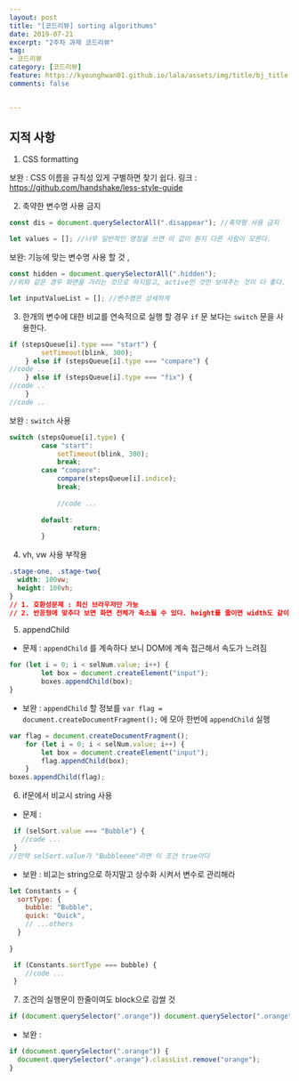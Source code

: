 ```yaml
---
layout: post
title: "[코드리뷰] sorting algorithums"
date: 2019-07-21
excerpt: "2주차 과제 코드리뷰"
tag:
- 코드리뷰
category: [코드리뷰]
feature: https://kyounghwan01.github.io/lala/assets/img/title/bj_title.jpg
comments: false


---
```


## 지적 사항

1. CSS formatting

보완 : CSS 이름을 규칙성 있게 구별하면 찾기 쉽다.
링크 : https://github.com/handshake/less-style-guide



2. 축약한 변수명 사용 금지

```js
const dis = document.querySelectorAll(".disappear"); //축약형 사용 금지

let values = []; //너무 일반적인 명칭을 쓰면 이 값이 뭔지 다른 사람이 모른다.
```

보완: 기능에 맞는 변수명 사용 할 것 , 

```js
const hidden = document.querySelectorAll(".hidden");
//위와 같은 경우 화면을 가리는 것으로 하지말고, active인 것만 보여주는 것이 더 좋다.

let inputValueList = []; //변수명은 상세하게 
```



3. 한개의 변수에 대한 비교를 연속적으로 실행 할 경우 `if` 문 보다는 `switch` 문을 사용한다.

```js
if (stepsQueue[i].type === "start") {
        setTimeout(blink, 300);
    } else if (stepsQueue[i].type === "compare") {
//code ..
    } else if (stepsQueue[i].type === "fix") {
//code .. 
    }
//code ..
```

보완 : `switch` 사용

```js
switch (stepsQueue[i].type) {
        case "start":
            setTimeout(blink, 300);
            break;
        case "compare":
            compare(stepsQueue[i].indice);
            break;
    
		    //code ...
    
        default:
                return;
        }
```



4. vh, vw 사용 부작용

```css
.stage-one, .stage-two{
  width: 100vw;
  height: 100vh;
}
// 1. 호환성문제 : 최신 브라우저만 가능
// 2. 반응형에 맞추다 보면 화면 전체가 축소될 수 있다. height를 줄이면 width도 같이 줄어들 수 있음, 좀 더 생각하고 맞는 css 사용 권장
```



5. appendChild

- 문제 : `appendChild` 를 계속하다 보니 DOM에 계속 접근해서 속도가 느려짐

```js
for (let i = 0; i < selNum.value; i++) {
        let box = document.createElement("input");
        boxes.appendChild(box);
}
```

- 보완 : `appendChild` 할 정보를 `var flag = document.createDocumentFragment();` 에 모아 한번에 `appendChild` 실행

```js
var flag = document.createDocumentFragment();
    for (let i = 0; i < selNum.value; i++) {
        let box = document.createElement("input");
        flag.appendChild(box);
    }
boxes.appendChild(flag);
```



6. if문에서 비교시 string 사용

- 문제 : 

```js
 if (selSort.value === "Bubble") {
   //code ...
 }
//만약 selSort.value가 "Bubbleeee"라면 이 조건 true이다
```

- 보완 : 비교는 string으로 하지말고 상수화 시켜서 변수로 관리해라

```js
let Constants = {
  sortType: {
    bubble: "Bubble",
    quick: "Quick",
    // ...others
  }
  
}

 if (Constants.sortType === bubble) {
    //code ...
 }
```



7. 조건의 실행문이 한줄이여도 block으로 감쌀 것

```js
if (document.querySelector(".orange")) document.querySelector(".orange").classList.remove("orange");
```

- 보완 : 

```js
if (document.querySelector(".orange")) {
  document.querySelector(".orange").classList.remove("orange");
}
```
